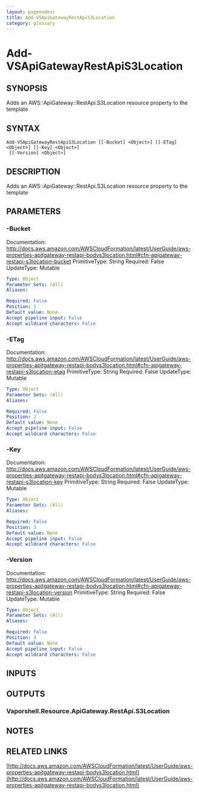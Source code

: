 ```yaml
---
layout: pagenodesc
title: Add-VSApiGatewayRestApiS3Location
category: glossary
---
```


# Add-VSApiGatewayRestApiS3Location

## SYNOPSIS
Adds an AWS::ApiGateway::RestApi.S3Location resource property to the template

## SYNTAX

```
Add-VSApiGatewayRestApiS3Location [[-Bucket] <Object>] [[-ETag] <Object>] [[-Key] <Object>]
 [[-Version] <Object>]
```

## DESCRIPTION
Adds an AWS::ApiGateway::RestApi.S3Location resource property to the template

## PARAMETERS

### -Bucket
Documentation: http://docs.aws.amazon.com/AWSCloudFormation/latest/UserGuide/aws-properties-apitgateway-restapi-bodys3location.html#cfn-apigateway-restapi-s3location-bucket
PrimitiveType: String
Required: False
UpdateType: Mutable

```yaml
Type: Object
Parameter Sets: (All)
Aliases: 

Required: False
Position: 1
Default value: None
Accept pipeline input: False
Accept wildcard characters: False
```

### -ETag
Documentation: http://docs.aws.amazon.com/AWSCloudFormation/latest/UserGuide/aws-properties-apitgateway-restapi-bodys3location.html#cfn-apigateway-restapi-s3location-etag
PrimitiveType: String
Required: False
UpdateType: Mutable

```yaml
Type: Object
Parameter Sets: (All)
Aliases: 

Required: False
Position: 2
Default value: None
Accept pipeline input: False
Accept wildcard characters: False
```

### -Key
Documentation: http://docs.aws.amazon.com/AWSCloudFormation/latest/UserGuide/aws-properties-apitgateway-restapi-bodys3location.html#cfn-apigateway-restapi-s3location-key
PrimitiveType: String
Required: False
UpdateType: Mutable

```yaml
Type: Object
Parameter Sets: (All)
Aliases: 

Required: False
Position: 3
Default value: None
Accept pipeline input: False
Accept wildcard characters: False
```

### -Version
Documentation: http://docs.aws.amazon.com/AWSCloudFormation/latest/UserGuide/aws-properties-apitgateway-restapi-bodys3location.html#cfn-apigateway-restapi-s3location-version
PrimitiveType: String
Required: False
UpdateType: Mutable

```yaml
Type: Object
Parameter Sets: (All)
Aliases: 

Required: False
Position: 4
Default value: None
Accept pipeline input: False
Accept wildcard characters: False
```

## INPUTS

## OUTPUTS

### Vaporshell.Resource.ApiGateway.RestApi.S3Location

## NOTES

## RELATED LINKS

[http://docs.aws.amazon.com/AWSCloudFormation/latest/UserGuide/aws-properties-apitgateway-restapi-bodys3location.html](http://docs.aws.amazon.com/AWSCloudFormation/latest/UserGuide/aws-properties-apitgateway-restapi-bodys3location.html)

